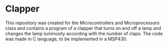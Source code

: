 # Clapper
This repository was created for the Microcontrollers and Microprocessors class and contains a program of a clapper that turns on and off a lamp and changes the lamp luminosity according with the number of claps. 
The code was made in C language, to be implemented in a MSP430.
